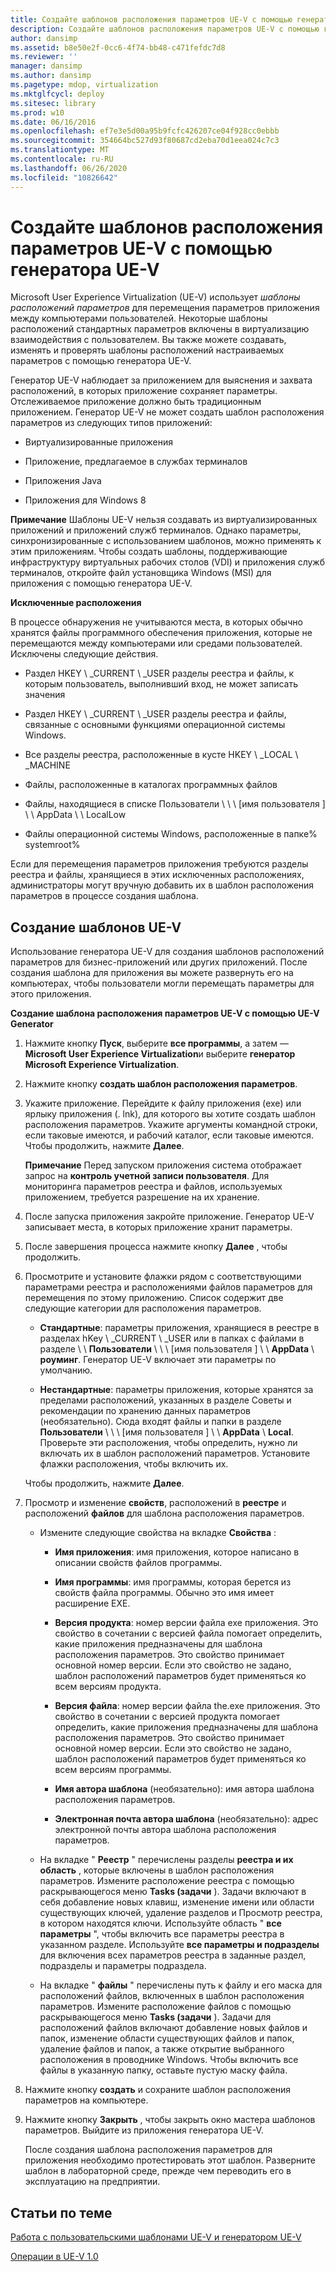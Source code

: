 ```yaml
---
title: Создайте шаблонов расположения параметров UE-V с помощью генератора UE-V
description: Создайте шаблонов расположения параметров UE-V с помощью генератора UE-V
author: dansimp
ms.assetid: b8e50e2f-0cc6-4f74-bb48-c471fefdc7d8
ms.reviewer: ''
manager: dansimp
ms.author: dansimp
ms.pagetype: mdop, virtualization
ms.mktglfcycl: deploy
ms.sitesec: library
ms.prod: w10
ms.date: 06/16/2016
ms.openlocfilehash: ef7e3e5d00a95b9fcfc426207ce04f928cc0ebbb
ms.sourcegitcommit: 354664bc527d93f80687cd2eba70d1eea024c7c3
ms.translationtype: MT
ms.contentlocale: ru-RU
ms.lasthandoff: 06/26/2020
ms.locfileid: "10826642"
---
```

# Создайте шаблонов расположения параметров UE-V с помощью генератора UE-V


Microsoft User Experience Virtualization (UE-V) использует *шаблоны расположений параметров* для перемещения параметров приложения между компьютерами пользователей. Некоторые шаблоны расположений стандартных параметров включены в виртуализацию взаимодействия с пользователем. Вы также можете создавать, изменять и проверять шаблоны расположений настраиваемых параметров с помощью генератора UE-V.

Генератор UE-V наблюдает за приложением для выяснения и захвата расположений, в которых приложение сохраняет параметры. Отслеживаемое приложение должно быть традиционным приложением. Генератор UE-V не может создать шаблон расположения параметров из следующих типов приложений:

-   Виртуализированные приложения

-   Приложение, предлагаемое в службах терминалов

-   Приложения Java

-   Приложения для Windows 8

**Примечание**  Шаблоны UE-V нельзя создавать из виртуализированных приложений и приложений служб терминалов. Однако параметры, синхронизированные с использованием шаблонов, можно применять к этим приложениям. Чтобы создать шаблоны, поддерживающие инфраструктуру виртуальных рабочих столов (VDI) и приложения служб терминалов, откройте файл установщика Windows (MSI) для приложения с помощью генератора UE-V.

 

**Исключенные расположения**

В процессе обнаружения не учитываются места, в которых обычно хранятся файлы программного обеспечения приложения, которые не перемещаются между компьютерами или средами пользователей. Исключены следующие действия.

-   Раздел HKEY \ _CURRENT \ _USER разделы реестра и файлы, к которым пользователь, выполнивший вход, не может записать значения

-   Раздел HKEY \ _CURRENT \ _USER разделы реестра и файлы, связанные с основными функциями операционной системы Windows.

-   Все разделы реестра, расположенные в кусте HKEY \ _LOCAL \ _MACHINE

-   Файлы, расположенные в каталогах программных файлов

-   Файлы, находящиеся в списке Пользователи \ \ \ [имя пользователя \] \ \ AppData \ \ LocalLow

-   Файлы операционной системы Windows, расположенные в папке% systemroot%

Если для перемещения параметров приложения требуются разделы реестра и файлы, хранящиеся в этих исключенных расположениях, администраторы могут вручную добавить их в шаблон расположения параметров в процессе создания шаблона.

## Создание шаблонов UE-V


Использование генератора UE-V для создания шаблонов расположений параметров для бизнес-приложений или других приложений. После создания шаблона для приложения вы можете развернуть его на компьютерах, чтобы пользователи могли перемещать параметры для этого приложения.

**Создание шаблона расположения параметров UE-V с помощью UE-V Generator**

1.  Нажмите кнопку **Пуск**, выберите **все программы**, а затем — **Microsoft User Experience Virtualization**и выберите **генератор Microsoft Experience Virtualization**.

2.  Нажмите кнопку **создать шаблон расположения параметров**.

3.  Укажите приложение. Перейдите к файлу приложения (exe) или ярлыку приложения (. lnk), для которого вы хотите создать шаблон расположения параметров. Укажите аргументы командной строки, если таковые имеются, и рабочий каталог, если таковые имеются. Чтобы продолжить, нажмите **Далее**.

    **Примечание**  Перед запуском приложения система отображает запрос на **контроль учетной записи пользователя**. Для мониторинга параметров реестра и файлов, используемых приложением, требуется разрешение на их хранение.

     

4.  После запуска приложения закройте приложение. Генератор UE-V записывает места, в которых приложение хранит параметры.

5.  После завершения процесса нажмите кнопку **Далее** , чтобы продолжить.

6.  Просмотрите и установите флажки рядом с соответствующими параметрами реестра и расположениями файлов параметров для перемещения по этому приложению. Список содержит две следующие категории для расположения параметров.

    -   **Стандартные**: параметры приложения, хранящиеся в реестре в разделах hKey \ _CURRENT \ _USER или в папках с файлами в разделе \ \ **Пользователи** \ \ \ [имя пользователя \] \ \ **AppData**  \\  **роуминг**. Генератор UE-V включает эти параметры по умолчанию.

    -   **Нестандартные**: параметры приложения, которые хранятся за пределами расположений, указанных в разделе Советы и рекомендации по хранению данных параметров (необязательно). Сюда входят файлы и папки в разделе **Пользователи** \ \ \ [имя пользователя \] \ \ **AppData**  \\  **Local**. Проверьте эти расположения, чтобы определить, нужно ли включать их в шаблон расположений параметров. Установите флажки расположения, чтобы включить их.

    Чтобы продолжить, нажмите **Далее**.

7.  Просмотр и изменение **свойств**, расположений в **реестре** и расположений **файлов** для шаблона расположения параметров.

    -   Измените следующие свойства на вкладке **Свойства** :

        -   **Имя приложения**: имя приложения, которое написано в описании свойств файлов программы.

        -   **Имя программы**: имя программы, которая берется из свойств файла программы. Обычно это имя имеет расширение EXE.

        -   **Версия продукта**: номер версии файла exe приложения. Это свойство в сочетании с версией файла помогает определить, какие приложения предназначены для шаблона расположения параметров. Это свойство принимает основной номер версии. Если это свойство не задано, шаблон расположений параметров будет применяться ко всем версиям продукта.

        -   **Версия файла**: номер версии файла the.exe приложения. Это свойство в сочетании с версией продукта помогает определить, какие приложения предназначены для шаблона расположения параметров. Это свойство принимает основной номер версии. Если это свойство не задано, шаблон расположений параметров будет применяться ко всем версиям программы.

        -   **Имя автора шаблона** (необязательно): имя автора шаблона расположения параметров.

        -   **Электронная почта автора шаблона** (необязательно): адрес электронной почты автора шаблона расположения параметров.

    -   На вкладке " **Реестр** " перечислены разделы **реестра и их** **область** , которые включены в шаблон расположения параметров. Измените расположение реестра с помощью раскрывающегося меню **Tasks (задачи** ). Задачи включают в себя добавление новых клавиш, изменение имени или области существующих ключей, удаление разделов и Просмотр реестра, в котором находятся ключи. Используйте область " **все параметры** ", чтобы включить все параметры реестра в указанном разделе. Используйте **все параметры и подразделы** для включения всех параметров реестра в заданные раздел, подразделы и параметры подраздела.

    -   На вкладке " **файлы** " перечислены путь к файлу и его маска для расположений файлов, включенных в шаблон расположения параметров. Измените расположение файлов с помощью раскрывающегося меню **Tasks (задачи** ). Задачи для расположений файлов включают добавление новых файлов и папок, изменение области существующих файлов и папок, удаление файлов и папок, а также открытие выбранного расположения в проводнике Windows. Чтобы включить все файлы в указанную папку, оставьте пустую маску файла.

8.  Нажмите кнопку **создать** и сохраните шаблон расположения параметров на компьютере.

9.  Нажмите кнопку **Закрыть** , чтобы закрыть окно мастера шаблонов параметров. Выйдите из приложения генератора UE-V.

    После создания шаблона расположения параметров для приложения необходимо протестировать этот шаблон. Разверните шаблон в лабораторной среде, прежде чем переводить его в эксплуатацию на предприятии.

## Статьи по теме


[Работа с пользовательскими шаблонами UE-V и генератором UE-V](working-with-custom-ue-v-templates-and-the-ue-v-generator.md)

[Операции в UE-V 1.0](operations-for-ue-v-10.md)

 

 





